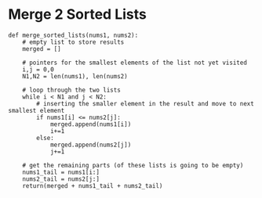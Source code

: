 # Merge 2 Sorted Lists

    def merge_sorted_lists(nums1, nums2):
        # empty list to store results
        merged = []
        
        # pointers for the smallest elements of the list not yet visited
        i,j = 0,0
        N1,N2 = len(nums1), len(nums2)
        
        # loop through the two lists
        while i < N1 and j < N2:
            # inserting the smaller element in the result and move to next smallest element
            if nums1[i] <= nums2[j]:
                merged.append(nums1[i])
                i+=1
            else:
                merged.append(nums2[j])
                j+=1
                
        # get the remaining parts (of these lists is going to be empty)
        nums1_tail = nums1[i:]
        nums2_tail = nums2[j:]
        return(merged + nums1_tail + nums2_tail)

